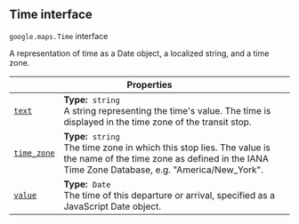 
<devsite-heading text=" Time interface" for="Time" level="h2" link="" toc="" back-to-top=""><h2 id="Time" is-upgraded="">Time interface</h2></devsite-heading>
<p>
<code translate="no" dir="ltr"><span itemprop="path">google.maps</span>.<span itemprop="name">Time</span></code>
interface
</p>
<p>A representation of time as a Date object, a localized string, and a time zone.</p>
<div class="devsite-table-wrapper"><table class="properties responsive" summary="interface Time - Properties">
<thead>
<tr><th colspan="2">Properties</th>
</tr></thead>
<tbody>
<tr id="Time.text">
<td itemprop="property"><code translate="no" dir="ltr"><a class="secret-link" href="#Time.text"><span>text</span></a></code></td>
<td><div><strong>Type:</strong>&nbsp; <code translate="no" dir="ltr">string</code></div>
<div class="desc">A string representing the time's value. The time is displayed in the time zone of the transit stop.</div></td>
</tr>
<tr id="Time.time_zone">
<td itemprop="property"><code translate="no" dir="ltr"><a class="secret-link" href="#Time.time_zone"><span>time_zone</span></a></code></td>
<td><div><strong>Type:</strong>&nbsp; <code translate="no" dir="ltr">string</code></div>
<div class="desc">The time zone in which this stop lies. The value is the name of the time zone as defined in the IANA Time Zone Database, e.g. "America/New_York".</div></td>
</tr>
<tr id="Time.value">
<td itemprop="property"><code translate="no" dir="ltr"><a class="secret-link" href="#Time.value"><span>value</span></a></code></td>
<td><div><strong>Type:</strong>&nbsp; <code translate="no" dir="ltr">Date</code></div>
<div class="desc">The time of this departure or arrival, specified as a JavaScript Date object.</div></td>
</tr>
</tbody>
</table></div>
<script src="replace_links.js"></script>
